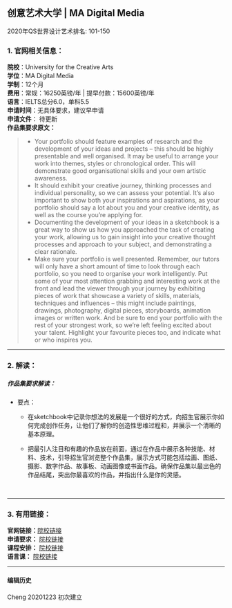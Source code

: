 ## 创意艺术大学 | MA Digital Media

2020年QS世界设计艺术排名: 101-150  

### 1. 官网相关信息：

**院校**：University for the Creative Arts  
**学位**：MA Digital Media  
**学制**：12个月  
**费用**：常规：16250英镑/年 | 提早付款：15600英镑/年  
**语言**：IELTS总分6.0，单科5.5  
**申请时间**：无具体要求，建议早申请  
**申请文件**： 待更新  
**作品集要求原文：**   

> - Your portfolio should feature examples of research and the development of your ideas and projects – this should be highly presentable and well organised. It may be useful to arrange your work into themes, styles or chronological order. This will demonstrate good organisational skills and your own artistic awareness. 
> - It should exhibit your creative journey, thinking processes and individual personality, so we can assess your potential. It’s also important to show both your inspirations and aspirations, as your portfolio should say a lot about you and your creative identity, as well as the course you’re applying for. 
> - Documenting the development of your ideas in a sketchbook is a great way to show us how you approached the task of creating your work, allowing us to gain insight into your creative thought processes and approach to your subject, and demonstrating a clear rationale.
> - Make sure your portfolio is well presented. Remember, our tutors will only have a short amount of time to look through each portfolio, so you need to organise your work intelligently. Put some of your most attention grabbing and interesting work at the front and lead the viewer through your journey by exhibiting pieces of work that showcase a variety of skills, materials, techniques and influences – this might include paintings, drawings, photography, digital pieces, storyboards, animation images or written work. And be sure to end your portfolio with the rest of your strongest work, so we’re left feeling excited about your talent. Highlight your favourite pieces too, and indicate what or who inspires you.


---


### 2. 解读：

##### 作品集要求解读：

- 要点：


  - 在sketchbook中记录你想法的发展是一个很好的方式，向招生官展示你如何完成创作任务，让他们了解你的创造性思维过程和，并展示一个清晰的基本原理。 
 
  - 把最引人注目和有趣的作品放在前面，通过在作品中展示各种技能、材料、技术，引导招生官浏览整个作品集，展示方式可能包括绘画、图纸、摄影、数字作品、故事板、动画图像或书面作品。确保作品集以最出色的作品结尾，突出你最喜欢的作品，并指出什么是你的灵感。 
   

    ​    

---


### 3. 有用链接：

**官网链接：**[院校链接](https://www.uca.ac.uk/study/courses/ma-digital-media/)  
**申请要求：** [院校链接](https://www.uca.ac.uk/international/international-country-entry-requirements/china/)  
**课程安排：** [院校链接](http://webdocs.ucreative.ac.uk/Digitial_Media_MA_F_PSpecA_202021-1572266760010.pdf)  
**语言课：** [院校链接](https://www.uca.ac.uk/study/levels-of-study/pre-sessional-english/	)



---


#### 编辑历史

Cheng 20201223 初次建立  

